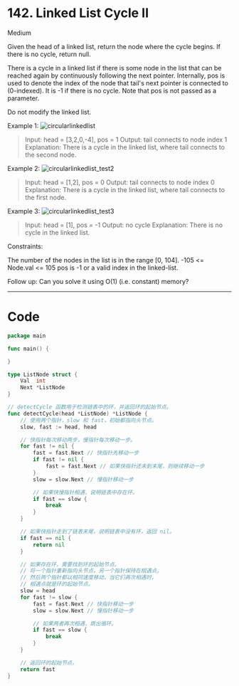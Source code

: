 # 142. Linked List Cycle II

Medium

Given the head of a linked list, return the node where the cycle begins. If there is no cycle, return null.

There is a cycle in a linked list if there is some node in the list that can be reached again by continuously following the next pointer. Internally, pos is used to denote the index of the node that tail's next pointer is connected to (0-indexed). It is -1 if there is no cycle. Note that pos is not passed as a parameter.

Do not modify the linked list.


Example 1:
![circularlinkedlist](https://assets.leetcode.com/uploads/2018/12/07/circularlinkedlist.png)
> Input: head = [3,2,0,-4], pos = 1
Output: tail connects to node index 1
Explanation: There is a cycle in the linked list, where tail connects to the second node.

Example 2:
![circularlinkedlist_test2](https://assets.leetcode.com/uploads/2018/12/07/circularlinkedlist_test2.png)
> Input: head = [1,2], pos = 0
Output: tail connects to node index 0
Explanation: There is a cycle in the linked list, where tail connects to the first node.

Example 3:
![circularlinkedlist_test3](https://assets.leetcode.com/uploads/2018/12/07/circularlinkedlist_test3.png)
> Input: head = [1], pos = -1
Output: no cycle
Explanation: There is no cycle in the linked list.
 

Constraints:

The number of the nodes in the list is in the range [0, 104].
-105 <= Node.val <= 105
pos is -1 or a valid index in the linked-list.
 

Follow up: Can you solve it using O(1) (i.e. constant) memory?

---

# Code
```go
package main

func main() {

}

type ListNode struct {
	Val  int
	Next *ListNode
}

// detectCycle 函数用于检测链表中的环，并返回环的起始节点。
func detectCycle(head *ListNode) *ListNode {
	// 使用两个指针，slow 和 fast，初始都指向头节点。
	slow, fast := head, head

	// 快指针每次移动两步，慢指针每次移动一步。
	for fast != nil {
		fast = fast.Next // 快指针先移动一步
		if fast != nil {
			fast = fast.Next // 如果快指针还未到末尾，则继续移动一步
		}
		slow = slow.Next // 慢指针移动一步

		// 如果快慢指针相遇，说明链表中存在环。
		if fast == slow {
			break
		}
	}

	// 如果快指针走到了链表末尾，说明链表中没有环，返回 nil。
	if fast == nil {
		return nil
	}

	// 如果存在环，需要找到环的起始节点。
	// 将一个指针重新指向头节点，另一个指针保持在相遇点，
	// 然后两个指针都以相同速度移动，当它们再次相遇时，
	// 相遇点就是环的起始节点。
	slow = head
	for fast != slow {
		fast = fast.Next // 快指针移动一步
		slow = slow.Next // 慢指针移动一步

		// 如果两者再次相遇，跳出循环。
		if fast == slow {
			break
		}
	}

	// 返回环的起始节点。
	return fast
}
```